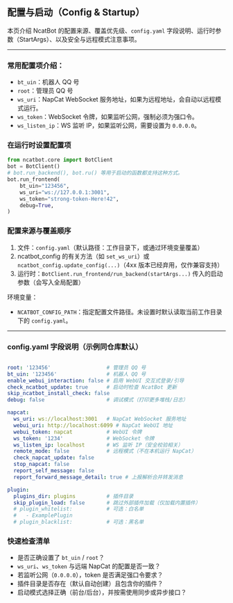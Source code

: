 ## 配置与启动（Config & Startup）

本页介绍 NcatBot 的配置来源、覆盖优先级、`config.yaml` 字段说明、运行时参数（StartArgs）、以及安全与远程模式注意事项。

---

### 常用配置项介绍：

- `bt_uin`：机器人 QQ 号
- `root`：管理员 QQ 号
- `ws_uri`：NapCat WebSocket 服务地址，如果为远程地址，会自动以远程模式运行。
- `ws_token`：WebSocket 令牌，如果监听公网，强制必须为强口令。
- `ws_listen_ip`：WS 监听 IP，如果监听公网，需要设置为 `0.0.0.0`。

### 在运行时设置配置项

```python
from ncatbot.core import BotClient
bot = BotClient()
# bot.run_backend(), bot.ru() 等用于启动的函数都支持这种方式。
bot.run_frontend(
    bt_uin="123456",
    ws_uri="ws://127.0.0.1:3001",
    ws_token="strong-token-Here!42",
    debug=True,
)
```

### 配置来源与覆盖顺序

1) 文件：`config.yaml`（默认路径：工作目录下，或通过环境变量覆盖）
2) ncatbot_config 的有关方法（如 `set_ws_uri`）或 `ncatbot_config.update_config(...)`（4xx 版本已经弃用，仅作兼容支持）
3) 运行时：`BotClient.run_frontend/run_backend(startArgs...)` 传入的启动参数（会写入全局配置）

环境变量：
- `NCATBOT_CONFIG_PATH`：指定配置文件路径。未设置时默认读取当前工作目录下的 `config.yaml`。

---

### config.yaml 字段说明（示例同仓库默认）

```yaml

root: '123456'                  # 管理员 QQ 号
bt_uin: '123456'                # 机器人 QQ 号
enable_webui_interaction: false # 启用 WebUI 交互式登录/引导
check_ncatbot_update: true      # 启动时检查 NcatBot 更新
skip_ncatbot_install_check: false
debug: false                    # 调试模式（打印更多堆栈/日志）

napcat:
  ws_uri: ws://localhost:3001   # NapCat WebSocket 服务地址
  webui_uri: http://localhost:6099 # NapCat WebUI 地址
  webui_token: napcat           # WebUI 令牌
  ws_token: '1234'              # WebSocket 令牌
  ws_listen_ip: localhost       # WS 监听 IP（安全校验相关）
  remote_mode: false            # 远程模式（不在本机运行 NapCat）
  check_napcat_update: false
  stop_napcat: false
  report_self_message: false
  report_forward_message_detail: true # 上报解析合并转发消息

plugin:
  plugins_dir: plugins          # 插件目录
  skip_plugin_load: false       # 跳过外部插件加载（仅加载内置插件）
  # plugin_whitelist:           # 可选：白名单
  #   - ExamplePlugin
  # plugin_blacklist:           # 可选：黑名单
```

### 快速检查清单

- 是否正确设置了 `bt_uin` / `root`？
- `ws_uri`、`ws_token` 与远端 NapCat 的配置是否一致？
- 若监听公网（`0.0.0.0`），token 是否满足强口令要求？
- 插件目录是否存在（默认自动创建）且包含你的插件？
- 启动模式选择正确（前台/后台），并按需使用同步或异步接口？

